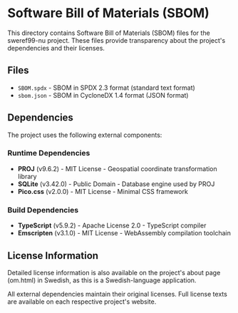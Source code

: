 # Software Bill of Materials (SBOM)

This directory contains Software Bill of Materials (SBOM) files for the sweref99-nu project. These files provide transparency about the project's dependencies and their licenses.

## Files

- `SBOM.spdx` - SBOM in SPDX 2.3 format (standard text format)
- `sbom.json` - SBOM in CycloneDX 1.4 format (JSON format)

## Dependencies

The project uses the following external components:

### Runtime Dependencies
- **PROJ** (v9.6.2) - MIT License - Geospatial coordinate transformation library
- **SQLite** (v3.42.0) - Public Domain - Database engine used by PROJ
- **Pico.css** (v2.0.0) - MIT License - Minimal CSS framework

### Build Dependencies
- **TypeScript** (v5.9.2) - Apache License 2.0 - TypeScript compiler
- **Emscripten** (v3.1.0) - MIT License - WebAssembly compilation toolchain

## License Information

Detailed license information is also available on the project's about page (om.html) in Swedish, as this is a Swedish-language application.

All external dependencies maintain their original licenses. Full license texts are available on each respective project's website.